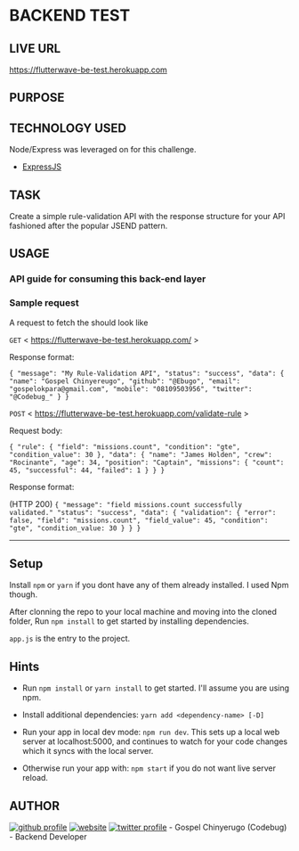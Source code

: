 # BACKEND TEST

## LIVE URL

https://flutterwave-be-test.herokuapp.com

## PURPOSE

## TECHNOLOGY USED

Node/Express was leveraged on for this challenge.

- [ExpressJS](https://expressjs.com/)

## TASK

Create a simple rule-validation API with the response structure for your API fashioned after the popular JSEND pattern.

## USAGE

### API guide for consuming this back-end layer

### Sample request

A request to fetch the  should look like

`GET` < https://flutterwave-be-test.herokuapp.com/ >

Response format:

`{
    "message": "My Rule-Validation API",
    "status": "success",
    "data": {
        "name": "Gospel Chinyereugo",
        "github": "@Ebugo",
        "email": "gospelokpara@gmail.com",
        "mobile": "08109503956",
        "twitter": "@Codebug_"
    }
}`

`POST` < https://flutterwave-be-test.herokuapp.com/validate-rule >

Request body:

`{
  "rule": {
    "field": "missions.count",
    "condition": "gte",
    "condition_value": 30
  },
  "data": {
    "name": "James Holden",
    "crew": "Rocinante",
    "age": 34,
    "position": "Captain",
    "missions": {
      "count": 45,
      "successful": 44,
      "failed": 1
    }
  }
}`

Response format:

(HTTP 200)
`{
  "message": "field missions.count successfully validated."
  "status": "success",
  "data": {
    "validation": {
      "error": false,
      "field": "missions.count",
      "field_value": 45,
      "condition": "gte",
      "condition_value: 30
    }
  }
}`

---

## Setup

Install `npm` or `yarn` if you dont have any of them already installed. I used Npm though.

After clonning the repo to your local machine and moving into the cloned folder, Run `npm install` to get started by installing dependencies.

`app.js` is the entry to the project.

## Hints

- Run `npm install` or `yarn install` to get started. I'll assume you are using npm.

- Install additional dependencies: `yarn add <dependency-name> [-D]`

- Run your app in local dev mode: `npm run dev`. This sets up a local web server at localhost:5000, and continues to watch for your code changes which it syncs with the local server.

- Otherwise run your app with: `npm start` if you do not want live server reload.

## AUTHOR

[![github profile](https://avatars2.githubusercontent.com/u/51026002?s=64&u=8f470843793ee988d0d4fc00f4d26e7d285bcd00&v=4)](https://github.com/Ebugo 'github profile')
[![website](https://img.icons8.com/fluent/64/000000/globe.png)](https://gitshowcase.com/ebugo 'portfolio website')
[![twitter profile](https://img.icons8.com/fluent/48/000000/twitter.png)](https://twitter.com/Codebug_ 'twitter profile') - Gospel Chinyerugo (Codebug) - Backend Developer
